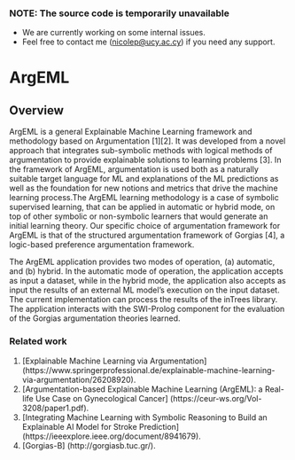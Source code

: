 ### NOTE: The source code is temporarily unavailable
* We are currently working on some internal issues.
* Feel free to contact me ([nicolep@ucy.ac.cy](nicolep@ucy.ac.cy)) if you need any support.

# ArgEML

## Overview
<p>ArgEML is a general Explainable Machine Learning framework and methodology based on Argumentation [1][2]. It was developed from a novel approach that integrates sub-symbolic methods with logical methods of argumentation to provide explainable solutions to learning problems [3]. In the framework of ArgEML, argumentation is used both as a naturally suitable target language for ML and explanations of the ML predictions as well as the foundation for new notions and metrics that drive the machine learning process.The ArgEML learning methodology is a case of symbolic supervised learning, that can be applied in automatic or hybrid mode, on top of other symbolic or non-symbolic learners that would generate an initial learning theory. Our specific choice of argumentation framework for ArgEML is that of the structured argumentation framework of Gorgias [4], a logic-based preference argumentation framework.</p>
<p>The ArgEML application provides two modes of operation, (a) automatic, and (b) hybrid. In the automatic mode of operation, the application accepts as input a dataset, while in the hybrid mode, the application also accepts as input the results of an external ML model’s execution on the input dataset. The current implementation can process the results of the inTrees library. The application interacts with the SWI-Prolog component for the evaluation of the Gorgias argumentation theories learned.</p>

### Related work
<ol>
<li>[Explainable Machine Learning via Argumentation](https://www.springerprofessional.de/explainable-machine-learning-via-argumentation/26208920).</li>
<li>[Argumentation-based Explainable Machine Learning (ArgEML): a Real-life Use Case on Gynecological Cancer] (https://ceur-ws.org/Vol-3208/paper1.pdf).</li>
<li>[Integrating Machine Learning with Symbolic Reasoning to Build an Explainable AI Model for Stroke Prediction] (https://ieeexplore.ieee.org/document/8941679).</li>
<li>[Gorgias-B] (http://gorgiasb.tuc.gr/).</li>
</ol>

